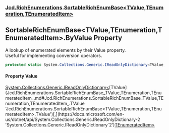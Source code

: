 ### [Jcd.RichEnumerations](Jcd.RichEnumerations.md 'Jcd.RichEnumerations').[SortableRichEnumBase&lt;TValue,TEnumeration,TEnumeratedItem&gt;](Jcd.RichEnumerations.SortableRichEnumBase_TValue,TEnumeration,TEnumeratedItem_.md 'Jcd.RichEnumerations.SortableRichEnumBase<TValue,TEnumeration,TEnumeratedItem>')

## SortableRichEnumBase<TValue,TEnumeration,TEnumeratedItem>.ByValue Property

A lookup of enumerated elements by their Value property.  
Useful for implementing conversion operators.

```csharp
protected static System.Collections.Generic.IReadOnlyDictionary<TValue,TEnumeratedItem> ByValue { get; }
```

#### Property Value
[System.Collections.Generic.IReadOnlyDictionary&lt;](https://docs.microsoft.com/en-us/dotnet/api/System.Collections.Generic.IReadOnlyDictionary-2 'System.Collections.Generic.IReadOnlyDictionary`2')[TValue](Jcd.RichEnumerations.SortableRichEnumBase_TValue,TEnumeration,TEnumeratedItem_.md#Jcd.RichEnumerations.SortableRichEnumBase_TValue,TEnumeration,TEnumeratedItem_.TValue 'Jcd.RichEnumerations.SortableRichEnumBase<TValue,TEnumeration,TEnumeratedItem>.TValue')[,](https://docs.microsoft.com/en-us/dotnet/api/System.Collections.Generic.IReadOnlyDictionary-2 'System.Collections.Generic.IReadOnlyDictionary`2')[TEnumeratedItem](Jcd.RichEnumerations.SortableRichEnumBase_TValue,TEnumeration,TEnumeratedItem_.md#Jcd.RichEnumerations.SortableRichEnumBase_TValue,TEnumeration,TEnumeratedItem_.TEnumeratedItem 'Jcd.RichEnumerations.SortableRichEnumBase<TValue,TEnumeration,TEnumeratedItem>.TEnumeratedItem')[&gt;](https://docs.microsoft.com/en-us/dotnet/api/System.Collections.Generic.IReadOnlyDictionary-2 'System.Collections.Generic.IReadOnlyDictionary`2')